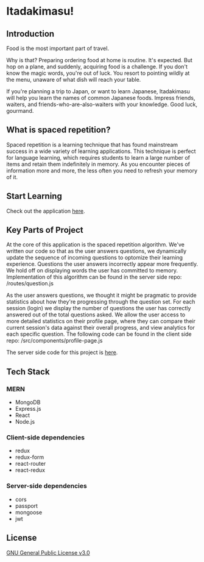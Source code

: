 # Itadakimasu!

## Introduction
Food is the most important part of travel.

Why is that? Preparing ordering food at home is routine. It's expected. But hop on a plane, and suddenly, acquiring food is a challenge. If you don't know the magic words, you're out of luck. You resort to pointing wildly at the menu, unaware of what dish will reach your table.

If you're planning a trip to Japan, or want to learn Japanese, Itadakimasu will help you learn the names of common Japanese foods. Impress friends, waiters, and friends-who-are-also-waiters with your knowledge. Good luck, gourmand.

## What is spaced repetition?
Spaced repetition is a learning technique that has found mainstream success in a wide variety of learning applications. This technique is perfect for language learning, which requires students to learn a large number of items and retain them indefinitely in memory. As you encounter pieces of information more and more, the less often you need to refresh your memory of it. 

## Start Learning
Check out the application [here](https://polar-dawn-64935.herokuapp.com/).

## Key Parts of Project
At the core of this application is the spaced repetition algorithm. We've written our code so that as the user answers questions, we dynamically update the sequence of incoming questions to optomize their learning experience. Questions the user answers incorrectly appear more frequently. We hold off on displaying words the user has committed to memory. Implementation of this algorithm can be found in the server side repo:
  /routes/question.js
  
  
As the user answers questions, we thought it might be pragmatic to provide statistics about how they're progressing through the question set. For each session (login) we display the number of questions the user has correctly answered out of the total questions asked. We allow the user access to more detailed statistics on their profile page, where they can compare their current session's data against their overall progress, and view analytics for each specific question. The following code can be found in the client side repo:
  /src/components/profile-page.js


The server side code for this project is [here](https://github.com/thinkful-ei23/itadakimasu-server).

## Tech Stack

### MERN
* MongoDB
* Express.js
* React
* Node.js

### Client-side dependencies
* redux
* redux-form
* react-router
* react-redux

### Server-side dependencies
* cors
* passport
* mongoose
* jwt

## License
[GNU General Public License v3.0](https://choosealicense.com/licenses/gpl-3.0/)
